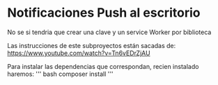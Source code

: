 
# Notificaciones Push al escritorio

No se si tendria que crear una clave y un service Worker por biblioteca

Las instrucciones de este subproyectos están sacadas de: 
https://www.youtube.com/watch?v=Tn6vEDrZjAU


Para instalar las dependencias que correspondan, recien instalado haremos:
''' bash
composer install
'''